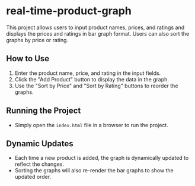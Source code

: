 # real-time-product-graph

This project allows users to input product names, prices, and ratings and displays the prices and ratings in bar graph format. Users can also sort the graphs by price or rating.

## How to Use

1. Enter the product name, price, and rating in the input fields.
2. Click the "Add Product" button to display the data in the graph.
3. Use the "Sort by Price" and "Sort by Rating" buttons to reorder the graphs.

## Running the Project

- Simply open the `index.html` file in a browser to run the project.

## Dynamic Updates

- Each time a new product is added, the graph is dynamically updated to reflect the changes.
- Sorting the graphs will also re-render the bar graphs to show the updated order.
